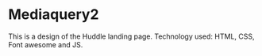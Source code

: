 # Mediaquery2

This is a design of the Huddle landing page.
Technology used: HTML, CSS, Font awesome and JS.
